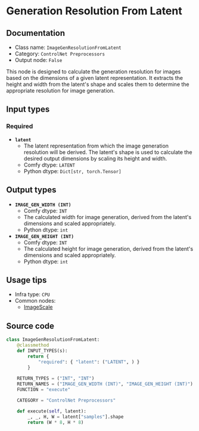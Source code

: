 # Generation Resolution From Latent
## Documentation
- Class name: `ImageGenResolutionFromLatent`
- Category: `ControlNet Preprocessors`
- Output node: `False`

This node is designed to calculate the generation resolution for images based on the dimensions of a given latent representation. It extracts the height and width from the latent's shape and scales them to determine the appropriate resolution for image generation.
## Input types
### Required
- **`latent`**
    - The latent representation from which the image generation resolution will be derived. The latent's shape is used to calculate the desired output dimensions by scaling its height and width.
    - Comfy dtype: `LATENT`
    - Python dtype: `Dict[str, torch.Tensor]`
## Output types
- **`IMAGE_GEN_WIDTH (INT)`**
    - Comfy dtype: `INT`
    - The calculated width for image generation, derived from the latent's dimensions and scaled appropriately.
    - Python dtype: `int`
- **`IMAGE_GEN_HEIGHT (INT)`**
    - Comfy dtype: `INT`
    - The calculated height for image generation, derived from the latent's dimensions and scaled appropriately.
    - Python dtype: `int`
## Usage tips
- Infra type: `CPU`
- Common nodes:
    - [ImageScale](../../Comfy/Nodes/ImageScale.md)



## Source code
```python
class ImageGenResolutionFromLatent:
    @classmethod
    def INPUT_TYPES(s):
        return {
            "required": { "latent": ("LATENT", ) }
        }
    
    RETURN_TYPES = ("INT", "INT")
    RETURN_NAMES = ("IMAGE_GEN_WIDTH (INT)", "IMAGE_GEN_HEIGHT (INT)")
    FUNCTION = "execute"

    CATEGORY = "ControlNet Preprocessors"

    def execute(self, latent):
        _, _, H, W = latent["samples"].shape
        return (W * 8, H * 8)

```
